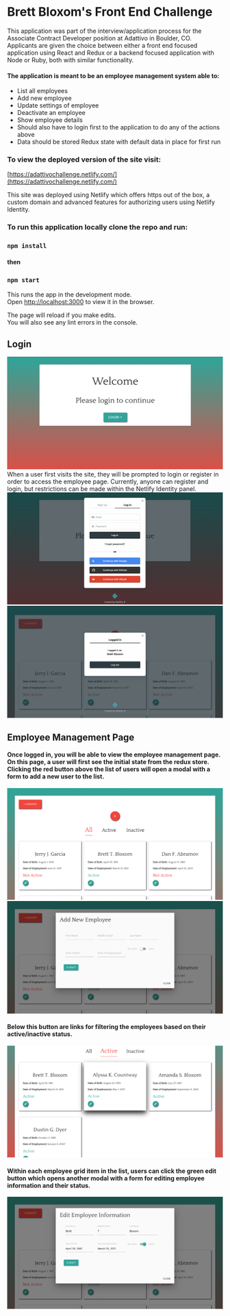 # Brett Bloxom's Front End Challenge

This application was part of the interview/application process for the Associate Contract Developer position at Adattivo in Boulder, CO. 
Applicants are given the choice between either a front end focused application using React and Redux or a backend focused application with Node or Ruby, both with similar functionality. 

#### The application is meant to be an employee management system able to:
- List all employees
- Add new employee
- Update settings of employee
- Deactivate an employee
- Show employee details
- Should also have to login first to the application to do any of the actions above
- Data should be stored Redux state with default data in place for first run 


### To view the deployed version of the site visit:

[https://adattivochallenge.netlify.com/](https://adattivochallenge.netlify.com/)

This site was deployed using Netlify which offers https out of the box, a custom domain and advanced features for authorizing users using Netlify Identity.

### To run this application locally clone the repo and run:
### `npm install`
#### then
### `npm start`

This runs the app in the development mode.<br>
Open [http://localhost:3000](http://localhost:3000) to view it in the browser.

The page will reload if you make edits.<br>
You will also see any lint errors in the console.

## Login 

![Login](src/screenshots/login-landing.png)
When a user first visits the site, they will be prompted to login or register in order to access the employee page. Currently, anyone can register and login,
but restrictions can be made within the Netlify Identity panel. 
![Login Modal](src/screenshots/login-modal.png)
![Logged in](src/screenshots/logged-in.png)


## Employee Management Page

#### Once logged in, you will be able to view the employee management page. On this page, a user will first see the initial state from the redux store. Clicking the red button above the list of users will open a modal with a form to add a new user to the list. 
![Home](src/screenshots/home.png)
![Add](src/screenshots/add.png)

#### Below this button are links for filtering the employees based on their active/inactive status.
![Filter](src/screenshots/filter.png)

#### Within each employee grid item in the list, users can click the green edit button which opens another modal with a form for editing employee information and their status.
![Edit](src/screenshots/edit.png)



